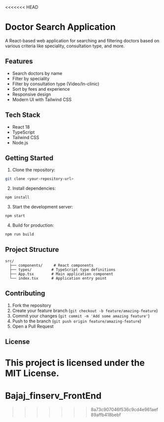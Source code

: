 <<<<<<< HEAD
# Doctor Search Application

A React-based web application for searching and filtering doctors based on various criteria like speciality, consultation type, and more.

## Features

- Search doctors by name
- Filter by speciality
- Filter by consultation type (Video/In-clinic)
- Sort by fees and experience
- Responsive design
- Modern UI with Tailwind CSS

## Tech Stack

- React 18
- TypeScript
- Tailwind CSS
- Node.js

## Getting Started

1. Clone the repository:
```bash
git clone <your-repository-url>
```

2. Install dependencies:
```bash
npm install
```

3. Start the development server:
```bash
npm start
```

4. Build for production:
```bash
npm run build
```

## Project Structure

```
src/
  ├── components/     # React components
  ├── types/         # TypeScript type definitions
  ├── App.tsx        # Main application component
  └── index.tsx      # Application entry point
```

## Contributing

1. Fork the repository
2. Create your feature branch (`git checkout -b feature/amazing-feature`)
3. Commit your changes (`git commit -m 'Add some amazing feature'`)
4. Push to the branch (`git push origin feature/amazing-feature`)
5. Open a Pull Request

## License

This project is licensed under the MIT License.
=======
# Bajaj_finserv_FrontEnd
>>>>>>> 8a73c907046f536c9cd4e961aef89affb418bebf
